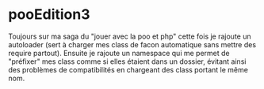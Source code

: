 # pooEdition3
Toujours sur ma saga du "jouer avec la poo et php" cette fois je rajoute un autoloader 
(sert à charger mes class de facon automatique sans mettre des require partout).
Ensuite je rajoute un namespace qui me permet de "préfixer" mes class comme si elles étaient dans un dossier,
évitant ainsi des problèmes de compatibilités en chargeant des class portant le même nom.
